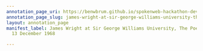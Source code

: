 ```yaml
---
annotation_page_uri: https://benwbrum.github.io/spokenweb-hackathon-development/annotations/james-wright-at-sir-george-williams-university-the-poetry-series-13-december-1968-canvas-1-toc.json
annotation_page_slug: james-wright-at-sir-george-williams-university-the-poetry-series-13-december-1968-canvas-1-toc
layout: annotation_page
manifest_label: James Wright at Sir George Williams University, The Poetry Series,
  13 December 1968

---
```

